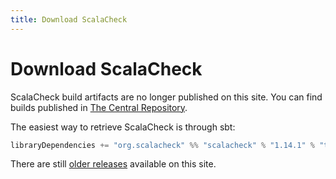 ```yaml
---
title: Download ScalaCheck
---
```


# Download ScalaCheck

ScalaCheck build artifacts are no longer published on this site. You can find builds published in [The Central Repository](https://search.maven.org/).

The easiest way to retrieve ScalaCheck is through sbt:

```scala
libraryDependencies += "org.scalacheck" %% "scalacheck" % "1.14.1" % "test"
```

There are still [older releases](releases.html) available on this site.
